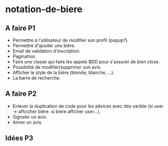 # notation-de-biere

## A faire P1
- Permettre à l'utilisateur de modifier son profil (popup?).
- Permettre d'ajouter une bière.
- Email de validation d'inscription.
- Pagination.
- Faire une classe qui faire les appels BDD pour s'assurer de bien close.
- Possibilité de modifier/supprimer son avis.
- Afficher le style de la bière (blonde, blanche, ...).
- La barre de recherche.

## A faire P2
- Enlever la duplication de code pour les advices avec des varible (si user -> affcicher bière. si biere afficher user...).
- Signaler un avis.
- Aimer un avis.

## Idées P3